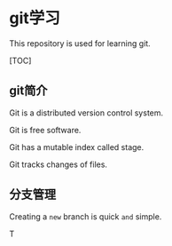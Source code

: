 # git学习

This repository is used for learning git.

[TOC]

## git简介

Git is a distributed version control system.

Git is free software.

Git has a mutable index called stage.

Git tracks changes of files.

## 分支管理
Creating a `new` branch is quick `and` simple.

T
